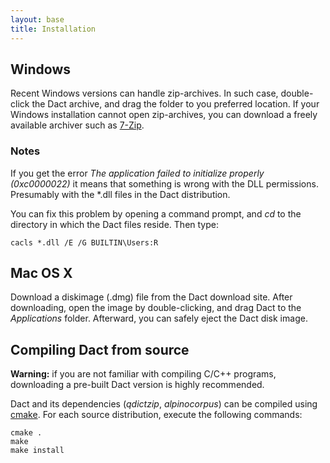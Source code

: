 ```yaml
---
layout: base
title: Installation
---
```


## Windows

Recent Windows versions can handle zip-archives. In such case, double-click
the Dact archive, and drag the folder to you preferred location. If your Windows
installation cannot open zip-archives, you can download a freely available
archiver such as [7-Zip](http://www.7-zip.org/).

### Notes

If you get the error *The application failed to initialize properly
(0xc0000022)* it means that something is wrong with the DLL permissions.
Presumably with the *.dll files in the Dact distribution.

You can fix this problem by opening a command prompt, and *cd* to the
directory in which the Dact files reside. Then type:

    cacls *.dll /E /G BUILTIN\Users:R 

## Mac OS X

Download a diskimage (.dmg) file from the Dact download site. After
downloading, open the image by double-clicking, and drag Dact to the
*Applications* folder. Afterward, you can safely eject the Dact disk image.

## Compiling Dact from source

**Warning:** if you are not familiar with compiling C/C++ programs,
downloading a pre-built Dact version is highly recommended.

Dact and its dependencies (*qdictzip*, *alpinocorpus*) can be compiled
using [cmake](http://www.cmake.org/). For each source distribution,
execute the following commands:

    cmake .
    make
    make install
